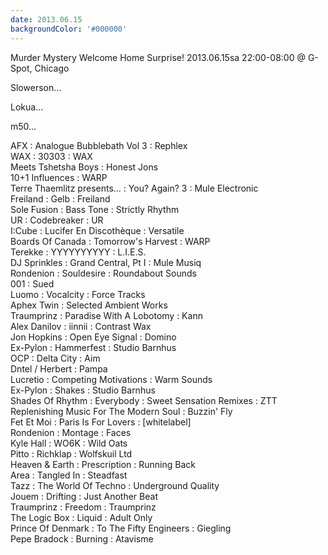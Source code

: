 ```yaml
---
date: 2013.06.15
backgroundColor: '#000000'
---
```


Murder Mystery Welcome Home Surprise! 2013.06.15sa 22:00-08:00 @ G-Spot, Chicago  

Slowerson...  


Lokua...  

m50...  

AFX : Analogue Bubblebath Vol 3 : Rephlex  
WAX : 30303 : WAX  
Meets Tshetsha Boys : Honest Jons  
10+1 Influences : WARP  
Terre Thaemlitz presents... : You? Again? 3 : Mule Electronic  
Freiland : Gelb : Freiland  
Sole Fusion : Bass Tone : Strictly Rhythm  
UR : Codebreaker : UR  
I:Cube : Lucifer En Discothèque : Versatile  
Boards Of Canada : Tomorrow's Harvest : WARP  
Terekke : YYYYYYYYYY : L.I.E.S.  
DJ Sprinkles : Grand Central, Pt I : Mule Musiq  
Rondenion : Souldesire : Roundabout Sounds  
001 : Sued  
Luomo : Vocalcity : Force Tracks  
Aphex Twin : Selected Ambient Works  
Traumprinz : Paradise With A Lobotomy : Kann  
Alex Danilov : iinnii : Contrast Wax  
Jon Hopkins : Open Eye Signal : Domino  
Ex-Pylon : Hammerfest : Studio Barnhus  
OCP : Delta City : Aim  
Dntel / Herbert : Pampa  
Lucretio : Competing Motivations : Warm Sounds  
Ex-Pylon : Shakes : Studio Barnhus  
Shades Of Rhythm : Everybody : Sweet Sensation Remixes : ZTT  
Replenishing Music For The Modern Soul : Buzzin' Fly  
Fet Et Moi : Paris Is For Lovers : \[whitelabel\]  
Rondenion : Montage : Faces  
Kyle Hall : WO6K : Wild Oats  
Pitto : Richklap : Wolfskuil Ltd  
Heaven & Earth : Prescription : Running Back  
Area : Tangled In : Steadfast  
Tazz : The World Of Techno : Underground Quality  
Jouem : Drifting : Just Another Beat  
Traumprinz : Freedom : Traumprinz  
The Logic Box : Liquid : Adult Only  
Prince Of Denmark : To The Fifty Engineers : Giegling  
Pepe Bradock : Burning : Atavisme